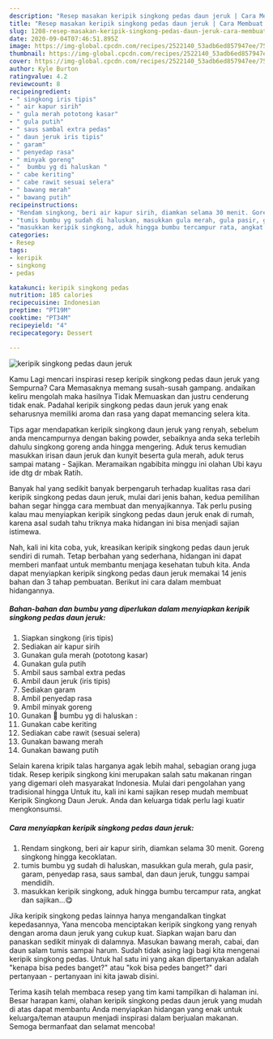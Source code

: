 ```yaml
---
description: "Resep masakan keripik singkong pedas daun jeruk | Cara Membuat keripik singkong pedas daun jeruk Yang Lezat"
title: "Resep masakan keripik singkong pedas daun jeruk | Cara Membuat keripik singkong pedas daun jeruk Yang Lezat"
slug: 1208-resep-masakan-keripik-singkong-pedas-daun-jeruk-cara-membuat-keripik-singkong-pedas-daun-jeruk-yang-lezat
date: 2020-09-04T07:46:51.895Z
image: https://img-global.cpcdn.com/recipes/2522140_53adb6ed857947ee/751x532cq70/keripik-singkong-pedas-daun-jeruk-foto-resep-utama.jpg
thumbnail: https://img-global.cpcdn.com/recipes/2522140_53adb6ed857947ee/751x532cq70/keripik-singkong-pedas-daun-jeruk-foto-resep-utama.jpg
cover: https://img-global.cpcdn.com/recipes/2522140_53adb6ed857947ee/751x532cq70/keripik-singkong-pedas-daun-jeruk-foto-resep-utama.jpg
author: Kyle Burton
ratingvalue: 4.2
reviewcount: 8
recipeingredient:
- " singkong iris tipis"
- " air kapur sirih"
- " gula merah pototong kasar"
- " gula putih"
- " saus sambal extra pedas"
- " daun jeruk iris tipis"
- " garam"
- " penyedap rasa"
- " minyak goreng"
- "  bumbu yg di haluskan "
- " cabe keriting"
- " cabe rawit sesuai selera"
- " bawang merah"
- " bawang putih"
recipeinstructions:
- "Rendam singkong, beri air kapur sirih, diamkan selama 30 menit. Goreng singkong hingga kecoklatan."
- "tumis bumbu yg sudah di haluskan, masukkan gula merah, gula pasir, garam, penyedap rasa, saus sambal, dan daun jeruk, tunggu sampai mendidih."
- "masukkan keripik singkong, aduk hingga bumbu tercampur rata, angkat dan sajikan...😋"
categories:
- Resep
tags:
- keripik
- singkong
- pedas

katakunci: keripik singkong pedas 
nutrition: 185 calories
recipecuisine: Indonesian
preptime: "PT19M"
cooktime: "PT34M"
recipeyield: "4"
recipecategory: Dessert

---
```



![keripik singkong pedas daun jeruk](https://img-global.cpcdn.com/recipes/2522140_53adb6ed857947ee/751x532cq70/keripik-singkong-pedas-daun-jeruk-foto-resep-utama.jpg)

Kamu Lagi mencari inspirasi resep keripik singkong pedas daun jeruk yang Sempurna? Cara Memasaknya memang susah-susah gampang. andaikan keliru mengolah maka hasilnya Tidak Memuaskan dan justru cenderung tidak enak. Padahal keripik singkong pedas daun jeruk yang enak seharusnya memiliki aroma dan rasa yang dapat memancing selera kita.

Tips agar mendapatkan keripik singkong daun jeruk yang renyah, sebelum anda mencampurnya dengan baking powder, sebaiknya anda seka terlebih dahulu singkong goreng anda hingga mengering. Aduk terus kemudian masukkan irisan daun jeruk dan kunyit beserta gula merah, aduk terus sampai matang - Sajikan. Meramaikan ngabibita minggu ini olahan Ubi kayu ide dtg dr mbak Ratih.

Banyak hal yang sedikit banyak berpengaruh terhadap kualitas rasa dari keripik singkong pedas daun jeruk, mulai dari jenis bahan, kedua pemilihan bahan segar hingga cara membuat dan menyajikannya. Tak perlu pusing kalau mau menyiapkan keripik singkong pedas daun jeruk enak di rumah, karena asal sudah tahu triknya maka hidangan ini bisa menjadi sajian istimewa.


Nah, kali ini kita coba, yuk, kreasikan keripik singkong pedas daun jeruk sendiri di rumah. Tetap berbahan yang sederhana, hidangan ini dapat memberi manfaat untuk membantu menjaga kesehatan tubuh kita. Anda dapat menyiapkan keripik singkong pedas daun jeruk memakai 14 jenis bahan dan 3 tahap pembuatan. Berikut ini cara dalam membuat hidangannya.

<!--inarticleads1-->

##### Bahan-bahan dan bumbu yang diperlukan dalam menyiapkan keripik singkong pedas daun jeruk:

1. Siapkan  singkong (iris tipis)
1. Sediakan  air kapur sirih
1. Gunakan  gula merah (pototong kasar)
1. Gunakan  gula putih
1. Ambil  saus sambal extra pedas
1. Ambil  daun jeruk (iris tipis)
1. Sediakan  garam
1. Ambil  penyedap rasa
1. Ambil  minyak goreng
1. Gunakan  🌰 bumbu yg di haluskan :
1. Gunakan  cabe keriting
1. Sediakan  cabe rawit (sesuai selera)
1. Gunakan  bawang merah
1. Gunakan  bawang putih


Selain karena kripik talas harganya agak lebih mahal, sebagian orang juga tidak. Resep keripik singkong kini merupakan salah satu makanan ringan yang digemari oleh masyarakat Indonesia. Mulai dari pengolahan yang tradisional hingga Untuk itu, kali ini kami sajikan resep mudah membuat Keripik Singkong Daun Jeruk. Anda dan keluarga tidak perlu lagi kuatir mengkonsumsi. 

<!--inarticleads2-->

##### Cara menyiapkan keripik singkong pedas daun jeruk:

1. Rendam singkong, beri air kapur sirih, diamkan selama 30 menit. Goreng singkong hingga kecoklatan.
1. tumis bumbu yg sudah di haluskan, masukkan gula merah, gula pasir, garam, penyedap rasa, saus sambal, dan daun jeruk, tunggu sampai mendidih.
1. masukkan keripik singkong, aduk hingga bumbu tercampur rata, angkat dan sajikan...😋


Jika keripik singkong pedas lainnya hanya mengandalkan tingkat kepedasannya, Yana mencoba menciptakan keripik singkong yang renyah dengan aroma daun jeruk yang cukup kuat. Siapkan wajan baru dan panaskan sedikit minyak di dalamnya. Masukan bawang merah, cabai, dan daun salam tumis sampai harum. Sudah tidak asing lagi bagi kita mengenai keripik singkong pedas. Untuk hal satu ini yang akan dipertanyakan adalah &#34;kenapa bisa pedes banget?&#34; atau &#34;kok bisa pedes banget?&#34; dari pertanyaan - pertanyaan ini kita jawab disini. 

Terima kasih telah membaca resep yang tim kami tampilkan di halaman ini. Besar harapan kami, olahan keripik singkong pedas daun jeruk yang mudah di atas dapat membantu Anda menyiapkan hidangan yang enak untuk keluarga/teman ataupun menjadi inspirasi dalam berjualan makanan. Semoga bermanfaat dan selamat mencoba!
